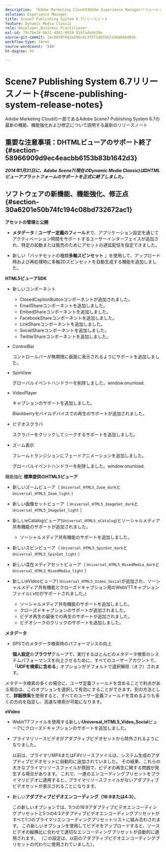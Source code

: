 ```yaml
---
description: 「Adobe Marketing CloudのAdobe Experience Managerソリューションに含まれるAdobe Scene7 Publishing System 6.7の最新の機能、機能強化および修正について説明する最新のリリースノート」
solution: Experience Manager
title: Scene7 Publishing System 6.7リリースノート
feature: Dynamic Media Classic
role: Developer,Business Practitioner
exl-id: 79c7be34-bb31-4581-8919-934fada9410e
source-git-commit: 1ec8b59f442eb96c6c3f5f1405d57a38a86bd056
workflow-type: tm+mt
source-wordcount: '544'
ht-degree: 4%

---
```


# Scene7 Publishing System 6.7リリースノート{#scene-publishing-system-release-notes}

Adobe Marketing Cloudの一部であるAdobe Scene7 Publishing System 6.7の最新の機能、機能強化および修正について説明する最新のリリースノート

## 重要な注意事項：DHTMLビューアのサポート終了 {#section-58966909d9ec4eacbb6153b83b1642d3}

***2014年1月31日に、Adobe Scene7(現在のDynamic Media Classic)はDHTMLビューアプラットフォームのサポートを正式に終了しました。***

## ソフトウェアの新機能、機能強化、修正点 {#section-30a6201e50b74fc194c08bd732672ac1}

**アセットの管理と公開**

* **メタデータ** / **ユーザー定義のフィールド**&#x200B;で、アプリケーション設定を通じてアクティベーション時間をサポートするユーザーインターフェイスが追加され、特定の起動または販売のためにアセットの遅延配信を指定できました。

<!--   [More information](http://help.adobe.com/en_US/scene7/using/WS08F62297-36A5-4c35-9D4E-5BE38C41D39C.html). -->

* 新しい「バッチセットの種類&#x200B;**多軸スピンセット** 」を使用して、アップロード時および再処理時に多軸2Dスピンセットを自動生成する機能を追加しました。

<!--   [More information](http://help.adobe.com/en_US/scene7/using/WSf6ef983f54a76485-20cc30b112624e7b244-7fff.html). -->

**HTML5ビューアSDK**

<!-- The *Adobe Scene7 HTML5 Viewers SDK* is available as part of the SDK download from Adobe Developer Connection.

[More information](http://help.adobe.com/en_US/scene7/using/WSd4272150f67705c11b002eec12fcba4dee6-8000.html). -->

* 新しいコンポーネント

   * ClosedCaptionButtonコンポーネントが追加されました。
   * EmailShareコンポーネントを追加しました。
   * EmbedShareコンポーネントを追加しました。
   * FacebookShareコンポーネントを追加しました。
   * LinkShareコンポーネントを追加しました。
   * SocialShareコンポーネントを追加しました。
   * TwitterShareコンポーネントを追加しました。

* ControlBar

   コントロールバーが無期限に画面に表示されるようにサポートを追加しました。

* SpinView

   グローバルイベントハンドラーを削除しました。window.onunload.

* VideoPlayer

   キャプションのサポートを追加しました。

   Blackberryモバイルデバイスでの再生のサポートが追加されました。

* ビデオスクラバ

   スクラバーをクリックしてシークするサポートを追加しました。

* ズーム表示

   フレームトランジションにフェードアニメーションを追加しました。

   グローバルイベントハンドラーを削除しました。window.onunload.

機能強化
**標準提供のHTML5ビューア**

* 新しいズームビューア（ `Universal_HTML5_Zoom_dark`と`Universal_HTML5_Zoom_light` ）
* 新しい画像セットビューア（ `Universal_HTML5_ImageSet_dark`と`Universal_HTML5_ImageSet_light` ）
* 新しいeCatalogビューア(`Universal_HTML5_eCatalog`)とソーシャルメディア共有機能のサポートが追加されました。

   * ソーシャルメディア共有機能のサポートを追加しました。

* 新しいスピンビューア（ `Universal_HTML5_SpinSet_dark`と`Universal_HTML5_SpinSet_light` ）

* 新しい混在メディアセットビューア（ `Universal_HTML5_MixedMedia_dark`と`Universal_HTML5_MixedMedia_light` ）
* 新しいeVideoビューア( `Universal_HTML5_Video_Social`が追加され、ソーシャルメディア共有機能とクローズドキャプション用のWebVTTキャプションファイル(.vtt)がサポートされました。)

   * ソーシャルメディア共有機能のサポートを追加しました。
   * クローズドキャプションのサポートが追加されました。
   * ビデオ再生の最後での再生のサポートが追加されました。
   * ビデオシークのクリックのサポートを追加しました。

<!-- [Viewer preset compatibility matrix](http://help.adobe.com/en_US/scene7/using/WS6E593DEA-7D81-4cd6-84B0-85E8BB274176.html).

[Adding captions to eVideo](http://help.adobe.com/en_US/scene7/using/WS98ca2e6790647c06-6f6f53e137b959f094-8000.html). -->
**メタデータ**

* SPSでのメタデータ検索時のパフォーマンスの向上

   **個人設定**&#x200B;の&#x200B;**ブラウザ**&#x200B;グループで、実行するほとんどのメタデータ検索のシステムパフォーマンスを向上させるために、すべてのユーザーアカウントで、「**UDFを検索に含める**」オプションがデフォルトで選択解除（オフ）されます。

<!--   [Personal Setup](http://help.adobe.com/en_US/scene7/using/WSCAAE9C8A-F172-43a8-B134-6163E7C80218.html). -->

メタデータ検索の多くの場合に、ユーザ定義フィールドを含めることで利点がある場合は、このオプションを選択して有効にすることができます。別の方法として、**詳細検索**&#x200B;を使用すると、すべてのユーザー定義フィールドを含めるよりも多くの方向を指定し、高速な検索が可能になります。

<!--   [Advanced search](http://help.adobe.com/en_US/scene7/using/WS259993e42159a215-1c6a66df1265272619e-7ff5.html). -->

**eVideo**

* WebVTTファイルを使用する新しい&#x200B;**Universal_HTML5_Video_Social**&#x200B;ビューアにクローズドキャプションのサポートを追加しました。

<!--   [Adding captions to eVideo](http://help.stage.adobe.com/en_US/scene7/using/WS98ca2e6790647c06-6f6f53e137b959f094-8000.html). -->

* プライマリソースビデオがアダプティブビデオセットから除外されるようになりました。

   以前は、プライマリMP4またはF4Vソースファイルは、システム生成のアダプティブビデオセットに自動的に追加されていました。 その結果、これらの大きなプライマリソースファイルが原因で、ビデオの再生に関する問題が発生する場合があります。 これで、一連のエンコーディングプリセットをプライマリビデオに適用すると、プライマリソースファイルがないアダプティブビデオセットが表示されることになります。

* 新しい&#x200B;**アダプティブビデオエンコーディング（16:9または4:3）**。

   この新しいオプションでは、5つの16:9アダプティブビデオエンコーディングプリセットと5つの4:3アダプティブビデオエンコーディングプリセットがすべて1つのプライマリエンコーディングプリセットリストに組み合わされます。 この新しいオプションを使用してビデオをアップロードすると、ソースビデオの縦横比に合わせて適切なエンコーディングプリセットが自動的に適用されます。 （この設定は、以前のアダプティブビデオエンコーディングプリセットの代わりに使用されていました）。

<!--   [More information](http://help.stage.adobe.com/en_US/scene7/using/WSE86ACF2B-BD50-4c48-A1D7-9CD4405B62D0.html). -->
